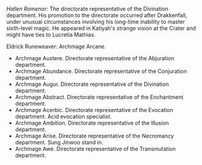 *Hallen Romenor:* The directorate representative of the Divination department. His promotion to the directorate occurred after Drakkenfall, under unusual circumstances involving his long-time inability to master sixth-level magic. He appeared in Katiyah's strange vision at the Crater and might have ties to Lucretia Mathias.

Eldrick Runeweaver: Archmage Arcane.

- Archmage Austere.
	Directorate representative of the Abjuration department.
- Archmage Abundance.
	Directorate representative of the Conjuration department.
- Archmage Augur.
	Directorate representative of the Divination department.
- Archmage Abstract.
	Directorate representative of the Enchantment department.
- Archmage Acerbic.
	Directorate representative of the Evocation department.
	Acid evocation specialist.
- Archmage Ambition.
	 Directorate representative of the Illusion department.
- Archmage Arise.
	Directorate representative of the Necromancy department.
	Sung Jinwoo stand in.
- Archmage Awe.
	Directorate representative of the Transmutation department.